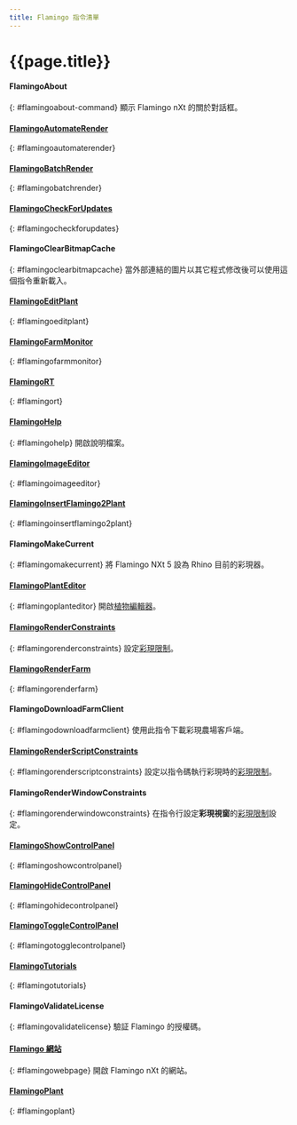 ```yaml
---
title: Flamingo 指令清單
---
```



# {{page.title}}

#### FlamingoAbout
{: #flamingoabout-command}
顯示 Flamingo nXt 的關於對話框。

#### [FlamingoAutomateRender](automate-rendering.html#flamingoautomaterender)
{: #flamingoautomaterender}

#### [FlamingoBatchRender](automate-rendering.html#batch-render)
{: #flamingobatchrender}

#### [FlamingoCheckForUpdates](http://nxt.flamingo3d.com/)
{: #flamingocheckforupdates}

#### FlamingoClearBitmapCache
{: #flamingoclearbitmapcache}
當外部連結的圖片以其它程式修改後可以使用這個指令重新載入。

#### [FlamingoEditPlant](plants.html)
{: #flamingoeditplant}

#### [FlamingoFarmMonitor](render-farm.html#monitor)
{: #flamingofarmmonitor}

#### [FlamingoRT](realtime.html)
{: #flamingort}

#### [FlamingoHelp](http://help.mcneel.com/tw/flamingo/5/help/)
{: #flamingohelp}
開啟說明檔案。

#### [FlamingoImageEditor](image-editor.html)
{: #flamingoimageeditor}

#### [FlamingoInsertFlamingo2Plant](plants.html)
{: #flamingoinsertflamingo2plant}

#### FlamingoMakeCurrent
{: #flamingomakecurrent}
將 Flamingo NXt 5 設為 Rhino 目前的彩現器。

#### [FlamingoPlantEditor](plants.html)
{: #flamingoplanteditor}
開啟[植物編輯器](plants.html)。

#### [FlamingoRenderConstraints](documentproperties-flamingo.html#render-constraints)
{: #flamingorenderconstraints}
設定[彩現限制](documentproperties-flamingo.html#render-constraints)。

#### [FlamingoRenderFarm](automate-rendering.html#render-farm)
{: #flamingorenderfarm}

#### FlamingoDownloadFarmClient
{: #flamingodownloadfarmclient}
使用此指令下載彩現農場客戶端。

#### [FlamingoRenderScriptConstraints](render-window.html#render-constraints)
{: #flamingorenderscriptconstraints}
設定以指令碼執行彩現時的[彩現限制](documentproperties-flamingo.html#render-constraints)。

#### FlamingoRenderWindowConstraints
{: #flamingorenderwindowconstraints}
在指令行設定**彩現視窗**的[彩現限制](documentproperties-flamingo.html#render-constraints)設定。

#### [FlamingoShowControlPanel](welcome.html#control-panel)
{: #flamingoshowcontrolpanel}

#### [FlamingoHideControlPanel](welcome.html#control-panel)
{: #flamingohidecontrolpanel}

#### [FlamingoToggleControlPanel](welcome.html#control-panel)
{: #flamingotogglecontrolpanel}

#### [FlamingoTutorials](http://nxt.flamingo3d.com/page/tutorials-and-documentation)
{: #flamingotutorials}

#### FlamingoValidateLicense
{: #flamingovalidatelicense}
驗証 Flamingo 的授權碼。

#### [Flamingo 網站](http://nxt.flamingo3d.com/)
{: #flamingowebpage}
開啟 Flamingo nXt 的網站。

#### [FlamingoPlant](plants.html)
{: #flamingoplant}

